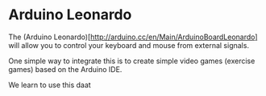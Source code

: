 Arduino Leonardo
================

The (Arduino Leonardo)[http://arduino.cc/en/Main/ArduinoBoardLeonardo] will allow you to control your keyboard and mouse from external signals.

One simple way to integrate this is to create simple video games (exercise games) based on the Arduino IDE.


We learn to use this daat
